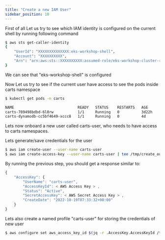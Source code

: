 ```yaml
---
title: "Create a new IAM User"
sidebar_position: 10
---
```


First of all Let us try to see which IAM identity is configured on the current shell by running following command 
```bash test=false
$ aws sts get-caller-identity
{
    "UserId": "XXXXXXXXXXXXXX:eks-workshop-shell",
    "Account": "XXXXXXXXXX",
    "Arn": "arn:aws:sts::XXXXXXXXXX:assumed-role/eks-workshop-cluster-role/eks-workshop-shell"
}
```
We can see that "eks-workshop-shell" is configured 

Now Let us try to see if the current user have access to see the pods inside carts namespace
```bash test=false
$ kubectl get pods -n carts

NAME                             READY   STATUS    RESTARTS   AGE
carts-789498bdbd-6l8rw           1/1     Running   0          3d22h
carts-dynamodb-cc5bf4649-xccc8   1/1     Running   0          4d
```

Lets now onboard  a new user called carts-user, who needs to have access to carts namespaces. 

Lets generate/save credentials for the user

```bash test=false
$ aws iam create-user --user-name carts-user
$ aws iam create-access-key --user-name carts-user | tee /tmp/create_output.json
```
By running the previous step, you should get a response similar to:

```js
{
    "AccessKey": {
        "UserName": "carts-user",
        "AccessKeyId": < AWS Access Key > ,
        "Status": "Active",
        "SecretAccessKey": < AWS Secret Access Key > ,
        "CreateDate": "2022-10-19T07:33:32+00:00"
    }
}

```
Lets also create a named profile "carts-user" for storing the credentials of new user

```bash test=false
$ aws configure set aws_access_key_id $(jq -r .AccessKey.AccessKeyId /tmp/create_output.json) --profile carts-user && aws configure set aws_secret_access_key $(jq -r .AccessKey.SecretAccessKey /tmp/create_output.json) --profile carts-user && aws configure set region $AWS_DEFAULT_REGION --profile carts-user && aws configure set output "json" --profile carts-user
```
